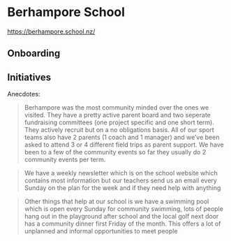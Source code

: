 # Berhampore School

https://berhampore.school.nz/

## Onboarding


## Initiatives


Anecdotes:

> Berhampore was the most community minded over the ones we visited. They have a
> pretty active parent board and two seperate fundraising committees (one
> project specific and one short term). They actively recruit but on a no
> obligations basis. All of our sport teams also have 2 parents (1 coach and 1
> manager) and we’ve been asked to attend 3 or 4 different field trips as parent
> support. We have been to a few of the community events so far they usually do
> 2 community events per term.


> We have a weekly newsletter which is on the school website which contains most
> information but our teachers send us an email every Sunday on the plan for the
> week and if they need help with anything


> Other things that help at our school is we have a swimming pool which is open
> every Sunday for community swimming, lots of people hang out in the playground
> after school and the local golf next door has a community dinner first Friday
> of the month. This offers a lot of unplanned and informal opportunities to
> meet people

